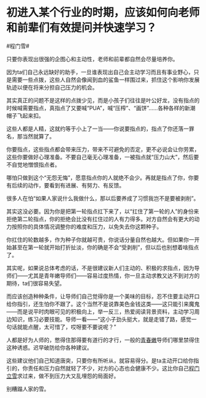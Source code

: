 # 初进入某个行业的时期，应该如何向老师和前辈们有效提问并快速学习？

\#程门雪#

只要你表现出很强的企图心和主动性，老师和前辈都自然会尽量培养你。

因为ta们自己永远缺好的助手，一旦谁表现出自己会主动学习而且有事业野心，只是需要一些点拨，这些人自然会像闻到血的鲨鱼一样围过来，抓住这个影响你发展轨迹以便在将来分担自己压力的机会。

其实真正的问题不是这样的点拨少见，而是小孩子们往往是叶公好龙，没有指点的时候喊需要指点，真指点了又要喊“PUA”，喊“压榨”、“画饼”……各种各样的新潮帽子飞起来扣。

这些人都是人精，这就约等于小上了一当——你说要指点的，指点了你还落一罪名，那当然就算了。

你要指点，这些指点都会带来压力，带来不可避免的否定，更不必说会让你劳累，这些你要做好心理准备。不要自己毫无心理准备，一被指点就“压力山大”，然后要不自觉地憎恨指点者。

哪怕只做到这个“无怨无悔”，愿意指点你的人就绝不会少。再就是指点了你，你要有后续的动作，要看到有进展、有努力、有反馈。

很多人在怕“如果人家说什么我做什么，那以后要养成了习惯我岂不是要被剥削”。

其实这没必要。因为你是把第一轮指点扛下来了，以“扛住了第一轮的人”的身份来拒绝第二轮指点，你的拒绝会比没有扛住过的人有力得多。对方自然会有更大的动力按照你的具体情况调整你的难度和压力，以免失去你这颗种子。

你扛住的轮数越多，作为种子你就越可贵，你说话分量自然也越大。但如果你一开始甚至在第一轮就开始打折扯淡，你的确是不会“受剥削”，但以后也别想着啥指点了。

其实呢，如果说总体考虑的话，不是很建议新人们主动的、积极的求指点，因为导师们——尤其是青年嫩导师们——容易过度热情，你一旦主动求教又达不到对方的期待，ta们很容易失望。

而应该创造种种条件，让导师们自己觉得你是一个美味的目标，忍不住要主动开口给你指引，还生怕你不跟了。这个当然不是说靠美色金钱这类——这只能引来魔鬼——而是说平时肉眼可见的积极向上，举一反三，热爱阅读背景资料，主动学习周边知识，练习必要技能。导师一看——“这小子劲头挺大，就是走错了路，感觉一句话就能点醒，太可惜了，哎呀要不要说呢？”

人都是好为人师的，憋得住那得要有道行的才行，一般的[青春嫩](https://www.zhihu.com/search?q=青春嫩&search_source=Entity&hybrid_search_source=Entity&hybrid_search_extra={"sourceType"%3A"answer"%2C"sourceId"%3A3290214403})导师们哪里禁得住这种诱惑。迟早破防给你各种建议。

这些建议他们自己知道唐突，只要你有所听从，就容易得分。是ta主动开口给你指引的，你责任和压力自然就轻了不少，对方的心态也会健康不少。这比你自己[程门立雪](https://www.zhihu.com/search?q=程门立雪&search_source=Entity&hybrid_search_source=Entity&hybrid_search_extra={"sourceType"%3A"answer"%2C"sourceId"%3A3290214403})求过来，做不到压力大又乱埋怨的局面好。

别糟蹋人家的雪。


